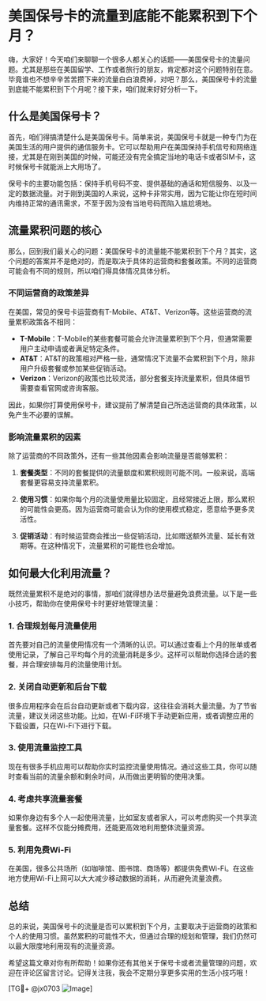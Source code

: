 # 美国保号卡的流量到底能不能累积到下个月？

嗨，大家好！今天咱们来聊聊一个很多人都关心的话题——美国保号卡的流量问题。尤其是那些在美国留学、工作或者旅行的朋友，肯定都对这个问题特别在意。毕竟谁也不想辛辛苦苦攒下来的流量白白浪费掉，对吧？那么，美国保号卡的流量到底能不能累积到下个月呢？接下来，咱们就来好好分析一下。

## 什么是美国保号卡？

首先，咱们得搞清楚什么是美国保号卡。简单来说，美国保号卡就是一种专门为在美国生活的用户提供的通信服务卡。它可以帮助用户在美国保持手机信号和网络连接，尤其是在刚到美国的时候，可能还没有完全搞定当地的电话卡或者SIM卡，这时候保号卡就能派上大用场了。

保号卡的主要功能包括：保持手机号码不变、提供基础的通话和短信服务、以及一定的数据流量。对于刚到美国的人来说，这种卡非常实用，因为它能让你在短时间内维持正常的通讯需求，不至于因为没有当地号码而陷入尴尬境地。

## 流量累积问题的核心

那么，回到我们最关心的问题：美国保号卡的流量能不能累积到下个月？其实，这个问题的答案并不是绝对的，而是取决于具体的运营商和套餐政策。不同的运营商可能会有不同的规则，所以咱们得具体情况具体分析。

### 不同运营商的政策差异

在美国，常见的保号卡运营商有T-Mobile、AT&T、Verizon等。这些运营商的流量累积政策各不相同：

- **T-Mobile**：T-Mobile的某些套餐可能会允许流量累积到下个月，但通常需要用户主动申请或者满足特定条件。
- **AT&T**：AT&T的政策相对严格一些，通常情况下流量不会累积到下个月，除非用户升级套餐或参加某些促销活动。
- **Verizon**：Verizon的政策也比较灵活，部分套餐支持流量累积，但具体细节需要查看官网或咨询客服。

因此，如果你打算使用保号卡，建议提前了解清楚自己所选运营商的具体政策，以免产生不必要的误解。

### 影响流量累积的因素

除了运营商的不同政策外，还有一些其他因素会影响流量是否能够累积：

1. **套餐类型**：不同的套餐提供的流量额度和累积规则可能不同。一般来说，高端套餐更容易支持流量累积。
   
2. **使用习惯**：如果你每个月的流量使用量比较固定，且经常接近上限，那么累积的可能性会更高。因为运营商可能会认为你的使用模式稳定，愿意给予更多灵活性。

3. **促销活动**：有时候运营商会推出一些促销活动，比如赠送额外流量、延长有效期等。在这种情况下，流量累积的可能性也会增加。

## 如何最大化利用流量？

既然流量累积不是绝对的事情，那咱们就得想办法尽量避免浪费流量。以下是一些小技巧，帮助你在使用保号卡时更好地管理流量：

### 1. 合理规划每月流量使用

首先要对自己的流量使用情况有一个清晰的认识。可以通过查看上个月的账单或者使用记录，了解自己平均每个月的流量消耗是多少。这样可以帮助你选择合适的套餐，并合理安排每月的流量使用计划。

### 2. 关闭自动更新和后台下载

很多应用程序会在后台自动更新或者下载内容，这往往会消耗大量流量。为了节省流量，建议关闭这些功能。比如，在Wi-Fi环境下手动更新应用，或者调整应用的下载设置，只在Wi-Fi下进行下载。

### 3. 使用流量监控工具

现在有很多手机应用可以帮助你实时监控流量使用情况。通过这些工具，你可以随时查看当前的流量余额和剩余时间，从而做出更明智的使用决策。

### 4. 考虑共享流量套餐

如果你身边有多个人一起使用流量，比如室友或者家人，可以考虑购买一个共享流量套餐。这样不仅能分摊费用，还能更高效地利用整体流量资源。

### 5. 利用免费Wi-Fi

在美国，很多公共场所（如咖啡馆、图书馆、商场等）都提供免费Wi-Fi。在这些地方使用Wi-Fi上网可以大大减少移动数据的消耗，从而避免流量浪费。

## 总结

总的来说，美国保号卡的流量是否可以累积到下个月，主要取决于运营商的政策和个人的使用习惯。虽然累积的可能性不大，但通过合理的规划和管理，我们仍然可以最大限度地利用现有的流量资源。

希望这篇文章对你有所帮助！如果你还有其他关于保号卡或者流量管理的问题，欢迎在评论区留言讨论。记得关注我，我会不定期分享更多实用的生活小技巧哦！

[TG💪+ @jx0703 ![Image](https://github.com/user-attachments/assets/dbca1d08-cadb-493c-b0ec-ad6f7a83f270)]